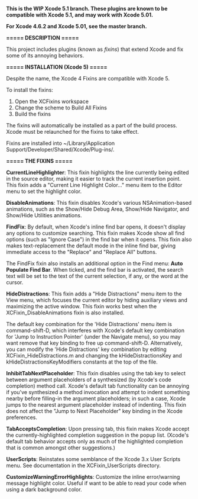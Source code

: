 __This is the WIP Xcode 5.1 branch. These plugins are known to be
compatible with Xcode 5.1, and may work with Xcode 5.01.__

__For Xcode 4.6.2 and Xcode 5.01, see the master branch.__

__===== DESCRIPTION =====__

This project includes plugins (known as _fixins_) that extend Xcode
and fix some of its annoying behaviors.

__===== INSTALLATION (Xcode 5) =====__

Despite the name, the Xcode 4 Fixins are compatible with Xcode 5.

To install the fixins:

1. Open the XCFixins workspace
2. Change the scheme to Build All Fixins
3. Build the fixins

The fixins will automatically be installed as a part of the build
process. Xcode must be relaunched for the fixins to take effect.

Fixins are installed into ~/Library/Application Support/Developer/Shared/Xcode/Plug-ins/.

__===== THE FIXINS =====__

__CurrentLineHighlighter__: This fixin highlights the line currently
being edited in the source editor, making it easier to track the
current insertion point. This fixin adds a "Current Line Highlight
Color..." menu item to the Editor menu to set the highlight color.

__DisableAnimations__: This fixin disables Xcode's various
NSAnimation-based animations, such as the Show/Hide Debug Area,
Show/Hide Navigator, and Show/Hide Utilities animations.

__FindFix__: By default, when Xcode's inline find bar opens, it
doesn't display any options to customize searching. This fixin makes
Xcode show all find options (such as "Ignore Case") in the find bar
when it opens. This fixin also makes text-replacement the default mode
in the inline find bar, giving immediate access to the "Replace" and
"Replace All" buttons.

The FindFix fixin also installs an additional option in the Find menu:
__Auto Populate Find Bar__. When ticked, and the find bar is
activated, the search text will be set to the text of the current
selection, if any, or the word at the cursor.

__HideDistractions__: This fixin adds a "Hide Distractions" menu item
to the View menu, which focuses the current editor by hiding auxiliary
views and maximizing the active window. This fixin works best when the
XCFixin_DisableAnimations fixin is also installed.

The default key combination for the 'Hide Distractions' menu item is
command-shift-D, which interferes with Xcode's default key combination
for 'Jump to Instruction Pointer' (under the Navigate menu), so you
may want remove that key binding to free up command-shift-D.
Alternatively, you can modify the 'Hide Distractions' key combination
by editing XCFixin_HideDistractions.m and changing the
kHideDistractionsKey and kHideDistractionsKeyModifiers constants at
the top of the file.

__InhibitTabNextPlaceholder__: This fixin disables using the tab key
to select between argument placeholders of a synthesized (by Xcode's
code completion) method call. Xcode's default tab functionality can be
annoying if you've synthesized a method invocation and attempt to
indent something nearby before filling-in the argument placeholders;
in such a case, Xcode jumps to the nearest argument placeholder
instead of indenting. This fixin does not affect the "Jump to Next
Placeholder" key binding in the Xcode preferences.

__TabAcceptsCompletion__: Upon pressing tab, this fixin makes Xcode
accept the currently-highlighted completion suggestion in the popup
list. (Xcode's default tab behavior accepts only as much of the
highlighted completion that is common amongst other suggestions.)

__UserScripts__: Reinstates some semblance of the Xcode 3.x User
Scripts menu. See documentation in the XCFixin_UserScripts directory.

__CustomizeWarningErrorHighlights__: Customize the inline
error/warning message highlight color. Useful if want to be able to
read your code when using a dark background color.
